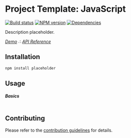 # Project Template: JavaScript

[![Build status](https://travis-ci.org/username/placeholder.svg?branch=master)](https://travis-ci.org/username/placeholder)
[![NPM version](https://badge.fury.io/js/_placeholder.svg)](http://badge.fury.io/js/_placeholder)
[![Dependencies](https://david-dm.org/vanruesc/project-template-javascript.svg?branch=master)](https://david-dm.org/vanruesc/project-template-javascript)

Description placeholder.

*[Demo](https://username.github.io/placeholder/public/demo) &there4;
[API Reference](https://username.github.io/placeholder/public/docs)*


## Installation

```sh
npm install placeholder
``` 


## Usage

##### Basics

```javascript
```


## Contributing

Please refer to the [contribution guidelines](https://github.com/username/placeholder/blob/master/CONTRIBUTING.md) for details.

